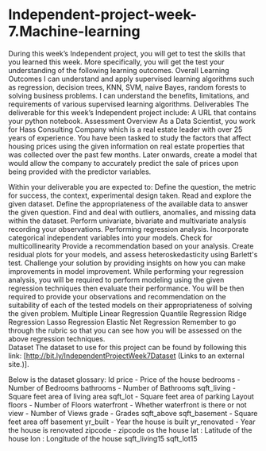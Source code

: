 # Independent-project-week-7.Machine-learning
During this week’s Independent project, you will get to test the skills that you learned this week. More specifically, you will get the test your understanding of the following learning outcomes.  Overall Learning Outcomes  I can understand and apply supervised learning algorithms such as regression, decision trees, KNN, SVM, naive Bayes, random forests to solving business problems. I can understand the benefits, limitations, and requirements of various supervised learning algorithms. Deliverables  The deliverable for this week’s Independent project include:   A URL that contains your python notebook.  Assessment Overview   As a Data Scientist, you work for Hass Consulting Company which is a real estate leader with over 25 years of experience. You have been tasked to study the factors that affect housing prices using the given information on real estate properties that was collected over the past few months. Later onwards, create a model that would allow the company to accurately predict the sale of prices upon being provided with the predictor variables.  

Within your deliverable you are expected to:  Define the question, the metric for success, the context, experimental design taken. Read and explore the given dataset. Define the appropriateness of the available data to answer the given question. Find and deal with outliers, anomalies, and missing data within the dataset. Perform univariate, bivariate and multivariate analysis recording your observations. Performing regression analysis. Incorporate categorical independent variables into your models. Check for multicollinearity Provide a recommendation based on your analysis.  Create residual plots for your models, and assess heteroskedasticity using Barlett's test. Challenge your solution by providing insights on how you can make improvements in model improvement. While performing your regression analysis, you will be required to perform modeling using the given regression techniques then evaluate their performance. You will be then required to provide your observations and recommendation on the suitability of each of the tested models on their appropriateness of solving the given problem.   Multiple Linear Regression Quantile Regression Ridge Regression Lasso Regression Elastic Net Regression Remember to go through the rubric so that you can see how you will be assessed on the above regression techniques.  
Dataset  The dataset to use for this project can be found by following this link: [http://bit.ly/IndependentProjectWeek7Dataset (Links to an external site.)].  

Below is the dataset glossary:  Id  price  - Price of the house bedrooms - Number of Bedrooms bathrooms - Number of Bathrooms sqft_living - Square feet area of living area sqft_lot  - Square feet area of parking Layout floors - Number of Floors waterfront - Whether waterfront is there or not view - Number of Views grade - Grades sqft_above sqft_basement - Square feet area off basement yr_built - Year the house is built yr_renovated - Year the house is renovated zipcode - zipcode os the house lat : Latitude of the house lon : Longitude of the house sqft_living15 sqft_lot15
